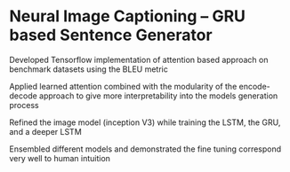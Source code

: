 # Neural Image Captioning – GRU based Sentence Generator 

Developed Tensorflow implementation of attention based approach on benchmark datasets using the BLEU metric

Applied learned attention combined with the modularity of the encode-decode approach to give more interpretability into the models generation process

Refined the image model (inception V3) while training the LSTM, the GRU, and a deeper LSTM

Ensembled different models and demonstrated the fine tuning correspond very well to human intuition
